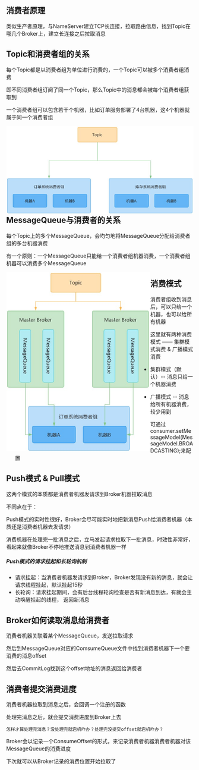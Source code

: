 ## 消费者原理

类似生产者原理，与NameServer建立TCP长连接，拉取路由信息，找到Topic在哪几个Broker上，建立长连接之后拉取消息









## Topic和消费者组的关系

每个Topic都是以消费者组为单位进行消费的，一个Topic可以被多个消费者组消费

即不同消费者组订阅了同一个Topic，那么Topic中的消息都会被每个消费者组获取到

一个消费者组可以包含若干个机器，比如订单服务部署了4台机器，这4个机器就属于同一个消费者组

<img src="./pic/Topic和消费者组的关系.jpg" style="zoom:80%; float:left" />









## MessageQueue与消费者的关系

每个Topic上的多个MessageQueue，会均匀地将MessageQueue分配给消费者组的多台机器消费

有一个原则：一个MessageQueue只能给一个消费者组机器消费，一个消费者组机器可以消费多个MessageQueue

<img src="./pic/MessageQueue与消费者的关系.jpg" style="zoom: 80%; float:left" />









## 消费模式	

消费者组收到消息后，可以只给一个机器，也可以给所有机器

这里就有两种消费模式 —— 集群模式消费 & 广播模式消费

- 集群模式（默认）-- 消息只给一个机器消费

- 广播模式 -- 消息给所有机器消费，较少用到

  可通过consumer.setMessageModel(MessageModel.BROADCASTING);来配置










## Push模式 & Pull模式

这两个模式的本质都是消费者机器发请求到Broker机器拉取消息

不同点在于：

Push模式的实时性很好，Broker会尽可能实时地把新消息Push给消费者机器（本质还是消费者机器去发请求）

消费机器在处理完一批消息之后，立马发起请求拉取下一批消息，时效性非常好，看起来就像Broker不停地推送消息到消费者机器一样

##### Push模式的请求挂起和长轮询机制

- 请求挂起：当消费者机器发请求到Broker，Broker发现没有新的消息，就会让请求线程挂起，默认挂起15秒
- 长轮询：请求挂起期间，会有后台线程轮询检查是否有新消息到达，有就会主动唤醒挂起的线程， 返回新消息









## Broker如何读取消息给消费者

消费者机器关联着某个MessageQueue，发送拉取请求

然后到MessageQueue对应的ComsumeQueue文件中找到消费者机器下一个要消费的消息offset

然后去CommitLog找到这个offset地址的消息返回给消费者









## 消费者提交消费进度

消费者机器拉取到消息之后，会回调一个注册的函数

处理完消息之后，就会提交消费进度到Broker上去

`怎样才算处理完消息？没处理完就宕机咋办？处理完没提交offset就宕机咋办？`

Broker会以记录一个ConsumeOffset的形式，来记录消费者机器消费者机器对该MessageQueue的消费进度

下次就可以从Broker记录的消费位置开始拉取了